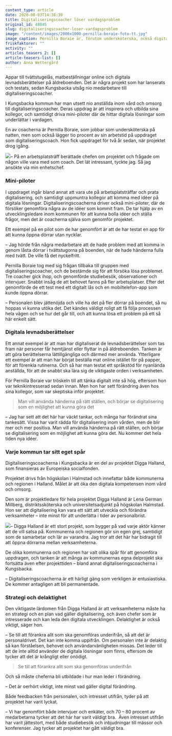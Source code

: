 ```yaml
---
content_type: article
date: 2020-08-03T14:38:39
title: Digitaliseringscoacher löser vardagsproblem
original_id: 48845
slug: digitaliseringscoacher-loser-vardagsproblem
image: "/content/images/2000x1000-pernilla-boraie-foto-tt.jpg"
image_caption: Pernilla Boraie är, förutom undersköterska, också digitaliseringscoach. Hon har drivit en mini-pilot, med digitala lås på dörrarna till tvättstugan i ett äldreboende. Låsen öppnas nyckelfritt med mobiltelefonen.
friskfaktorer: ""
activity: ""
articles_teasers_2: []
article-teasers-list: []
author: Anna Wettergård
---
```


Appar till tvättstugelås, matbeställningar online och digitala levnadsberättelser på äldreboenden. Det är några projekt som har lanserats och testats, sedan Kungsbacka utsåg nio medarbetare till digitaliseringscoacher.

I Kungsbacka kommun har man utsett nio anställda inom vård och omsorg till digitaliseringscoacher. Deras uppdrag är att inspirera och utbilda sina kollegor, och samtidigt driva mini-piloter där de hittar digitala lösningar som underlättar i vardagen.

En av coacherna är Pernilla Boraie, som jobbar som undersköterska på natten, men som också lägger tio procent av sin arbetstid på uppdraget som digitaliseringscoach. Hon fick uppdraget för två år sedan, när projektet drog igång.

[![](https://www.suntarbetsliv.se/wp-content/uploads/2020/07/200x220-pernilla-boraei-foto-Bjorn-Larsson-Rosvall-tt.jpg)](https://www.suntarbetsliv.se/wp-content/uploads/2020/07/200x220-pernilla-boraei-foto-Bjorn-Larsson-Rosvall-tt.jpg)– På en arbetsplatsträff berättade chefen om projektet och frågade om någon ville vara med som coach. Det lät intressant, tyckte jag. Så jag ansökte via min enhetschef.

### Mini-piloter

I uppdraget ingår bland annat att vara ute på arbetsplatsträffar och prata digitalisering, och samtidigt uppmuntra kollegor att komma med idéer på digitala lösningar. Digitaliseringscoacherna driver också mini-piloter, där de försöker genomföra några av de idéer som kommit fram. De tar hjälp av en utvecklingsledare inom kommunen för att kunna bolla idéer och ställa frågor, men det är coacherna själva som genomför projektet.

Ett exempel på en pilot som de har genomfört är att de har testat en app för att kunna öppna dörrar utan nycklar.

– Jag hörde från några medarbetare att de hade problem med att komma in genom låsta dörrar i tvättstugorna på boenden, när de hade händerna fulla med tvätt. De ville få det nyckelfritt.

Pernilla Boraie tog med sig frågan tillbaka till gruppen med digitaliseringscoacher, och de bestämde sig för att försöka lösa problemet. Tre coacher gick ihop, och genomförde studiebesök, observationer och intervjuer. Snabbt insåg de att behovet fanns på fler arbetsplatser. Efter det genomförde de ett test med ett digitalt lås och en mobiltelefon-app som kunde öppna dörrar.

– Personalen blev jättenöjda och ville ha det på fler dörrar på boendet, så nu hoppas vi kunna utöka det. Det kändes väldigt roligt att få följa processen hela vägen och se hur det går till, och att kunna lösa ett problem på ett så här enkelt sätt.

### Digitala levnadsberättelser

Ett annat exempel är att man har digitaliserat de levnadsberättelser som tas fram när personer får hemtjänst eller flyttar in på äldreboenden. Tanken är att göra berättelserna lättillgängliga och därmed mer använda. Ytterligare ett exempel är att man har börjat beställa mat online istället för på papper, för att förenkla rutinerna. Och så har man testat ett språkstöd för nyanlända anställda, för att de snabbt ska lära sig de viktigaste orden i verksamheten.

För Pernilla Boraie var tröskeln till att tänka digitalt inte så hög, eftersom hon var teknikintresserad sedan innan. Men hon har sett förändring även hos sina kollegor, som var skeptiska inför projektet.

> Man vill använda händerna på rätt ställen, och börjar se digitalisering som en möjlighet att kunna göra det

– Jag har sett att det här har väckt tankar, och många har förändrat sina tankesätt. Vissa har varit rädda för digitalisering inom vården, men de blir mer och mer positiva. Man vill använda händerna på rätt ställen, och börjar se digitalisering som en möjlighet att kunna göra det. Nu kommer det hela tiden nya idéer.

### Varje kommun tar sitt eget spår

Digitaliseringscoacherna i Kungsbacka är en del av projektet Digga Halland, som finansieras av Europeiska socialfonden.

Projektet drivs från högskolan i Halmstad och innefattar både kommunerna och regionen i Halland. Målet är att öka den digitala kompetensen inom vård och omsorg.

Den som är projektledare för hela projektet Digga Halland är Lena German Millberg, distriktssköterska och universitetsadjunkt på högskolan Halmstad. Hon ser att digitalisering kan vara ett sätt att utveckla och förändra verksamheter – inte minst för att underlätta i tider av personalbrist.

[![](https://www.suntarbetsliv.se/wp-content/uploads/2020/07/200x220-Lena-german-Millberg-1.jpg)](https://www.suntarbetsliv.se/wp-content/uploads/2020/07/200x220-Lena-german-Millberg-1.jpg)– Digga Halland är ett stort projekt, som bygger på vad varje aktör känner att de vill satsa på. Kommunerna och regionen gör sin egen grej, samtidigt som de samarbetar och lär av varandra. Jag tror att det här har bidragit till att öppna dörrarna mellan verksamheterna.

De olika kommunerna och regionen har valt olika spår för att genomföra uppdragen, och tanken är att många av kommunernas egna delprojekt ska fortsätta även efter projekttiden – bland annat digitaliseringscoacherna i Kungsbacka.

– Digitaliseringscoacherna är ett härligt gäng som verkligen är entusiastiska. De kommer antagligen att bli permanentade.

### Strategi och delaktighet

Den viktigaste lärdomen från Digga Halland är att verksamheterna måste ha en strategi och en plan vad gäller digitalisering, och även chefer som är intresserade och kan leda den digitala utvecklingen. Delaktighet är också viktigt, säger hon.

– Se till att förankra allt som ska genomföras underifrån, så att det är personaldrivet. Det kan inte komma uppifrån. Om personalen inte är delaktig så kan förståelsen, behovet och användarvänligheten missas. Det leder till att de inte alltid använder de digitala lösningar som finns, eftersom de tycker att det är krångligt eller onödigt.

> Se till att förankra allt som ska genomföras underifrån

Och så måste cheferna bli utbildade i hur man leder i förändring.

– Det är oerhört viktigt, inte minst vad gäller digital förändring.

Både feedbacken från personalen, och intresset utifrån, tyder på att projektet har varit lyckat.

– Vi har genomfört både intervjuer och enkäter, och 70 – 80 procent av medarbetarna tycker att det här har varit väldigt bra.  Även intresset utifrån har varit jättestort, med både studiebesök och inbjudningar till mässor och konferenser. Jag tycker att projektet har gått väldigt bra.
